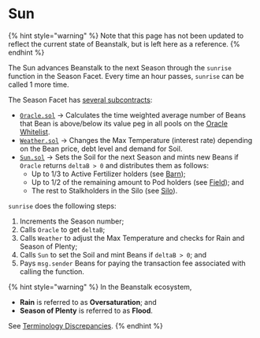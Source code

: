 # Sun

{% hint style="warning" %}
Note that this page has not been updated to reflect the current state of Beanstalk, but is left here as a reference.
{% endhint %}

The Sun advances Beanstalk to the next Season through the `sunrise` function in the Season Facet. Every time an hour passes, `sunrise` can be called 1 more time.

The Season Facet has [several subcontracts](https://github.com/BeanstalkFarms/Beanstalk/tree/master/protocol/contracts/beanstalk/sun/SeasonFacet):

* [`Oracle.sol`](https://github.com/BeanstalkFarms/Beanstalk/blob/master/protocol/contracts/farm/facets/SeasonFacet/Oracle.sol) -> Calculates the time weighted average number of Beans that Bean is above/below its value peg in all pools on the [Oracle Whitelist](https://docs.bean.money/farm/sun#oracle-whitelist).
* [`Weather.sol`](https://github.com/BeanstalkFarms/Beanstalk/blob/master/protocol/contracts/farm/facets/SeasonFacet/Weather.sol) -> Changes the Max Temperature (interest rate) depending on the Bean price, debt level and demand for Soil.
* [`Sun.sol`](https://github.com/BeanstalkFarms/Beanstalk/blob/master/protocol/contracts/farm/facets/SeasonFacet/Sun.sol) -> Sets the Soil for the next Season and mints new Beans if `Oracle` returns `deltaB > 0` and distributes them as follows:
  * Up to 1/3 to Active Fertilizer holders (see [Barn](../barn/));
  * Up to 1/2 of the remaining amount to Pod holders (see [Field](../field/)); and
  * The rest to Stalkholders in the Silo (see [Silo](../silo/)).

`sunrise` does the following steps:

1. Increments the Season number;
2. Calls `Oracle` to get `deltaB`;
3. Calls `Weather` to adjust the Max Temperature and checks for Rain and Season of Plenty;
4. Calls `Sun` to set the Soil and mint Beans if `deltaB > 0`; and
5. Pays `msg.sender` Beans for paying the transaction fee associated with calling the function.

{% hint style="warning" %}
In the Beanstalk ecosystem,

* **Rain** is referred to as **Oversaturation**; and
* **Season of Plenty** is referred to as **Flood**.

See [Terminology Discrepancies](../../misc/terminology-discrepancies.md).
{% endhint %}
